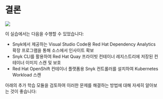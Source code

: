 # 결론

![](https://partner-workshop-assets.s3.us-east-2.amazonaws.com/logo-solid-background.png)

이 실습에서는 다음을 수행할 수 있었습니다:

* Snyk에서 제공하는 Visual Studio Code용 Red Hat Dependency Analytics 확장 프로그램을 통해 소스에서 인사이트 확보
* Snyk CLI를 활용하여 Red Hat Quay 프라이빗 컨테이너 레지스트리에 저장된 컨테이너 이미지 스캔 및 보호
* Red Hat OpenShift 컨테이너 플랫폼용 Snyk 컨트롤러를 설치하여 Kubernetes Workload 스캔

아래의 추가 학습 모듈을 검토하여 이러한 문제를 해결하는 방법에 대해 자세히 알아보는 것이 좋습니다:
